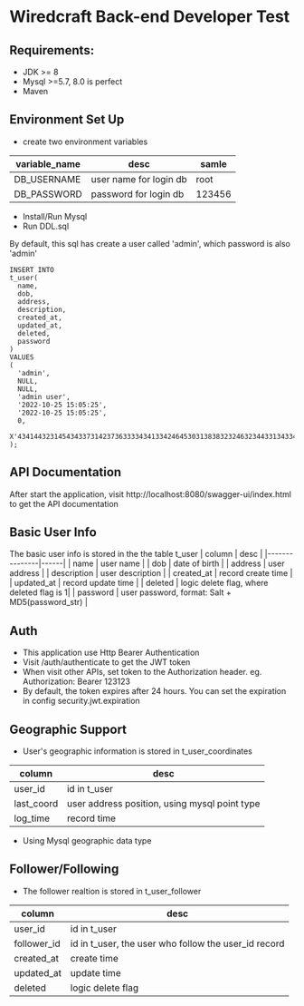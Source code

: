 # Wiredcraft Back-end Developer Test

## Requirements:
- JDK >= 8
- Mysql >=5.7, 8.0 is perfect
- Maven

## Environment Set Up
- create two environment variables

| variable_name | desc | samle|
|---------------|------|------|
| DB_USERNAME   | user name for login db | root
| DB_PASSWORD   | password for login db | 123456

- Install/Run Mysql
- Run DDL.sql

By default, this sql has create a user called 'admin', which password is also 'admin'
```
INSERT INTO
t_user(
  name,
  dob,
  address,
  description,
  created_at,
  updated_at,
  deleted,
  password
)
VALUES
(
  'admin',
  NULL,
  NULL,
  'admin user',
  '2022-10-25 15:05:25',
  '2022-10-25 15:05:25',
  0,
  X'4341443231454343373142373633334341334246453031383832324632344331343345464641313530354630333046434346304533363935'
);
```
## API Documentation
After start the application, visit http://localhost:8080/swagger-ui/index.html to get the API documentation

## Basic User Info
The basic user info is stored in the the table t_user
| column | desc |
|---------------|------|
| name   | user name    |
| dob    | date of birth |
| address | user address |
| description | user description |
| created_at  | record create time |
| updated_at  | record update time |
| deleted | logic delete flag, where deleted flag is 1|
| password | user password, format: Salt + MD5(password_str) |

## Auth
- This application use Http Bearer Authentication
- Visit /auth/authenticate to get the JWT token
- When visit other APIs, set token to the Authorization header. eg. Authorization: Bearer 123123
- By default, the token expires after 24 hours. You can set the expiration in config security.jwt.expiration

## Geographic Support
- User's geographic information is stored in t_user_coordinates

| column | desc |
|---------------|------|
| user_id   | id in t_user    |
| last_coord| user address position, using mysql point type |
| log_time  | record time |
- Using Mysql geographic data type

## Follower/Following 
- The follower realtion is stored in t_user_follower

| column | desc |
|---------------|------|
| user_id   | id in t_user    |
| follower_id | id in t_user, the user who follow the user_id record |
| created_at | create time |
| updated_at | update time |
| deleted | logic delete flag |
